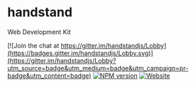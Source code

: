 # handstand

Web Development Kit

[![Join the chat at https://gitter.im/handstandjs/Lobby](https://badges.gitter.im/handstandjs/Lobby.svg)](https://gitter.im/handstandjs/Lobby?utm_source=badge&utm_medium=badge&utm_campaign=pr-badge&utm_content=badge) [![NPM version](http://img.shields.io/npm/v/handstand.svg)](https://www.npmjs.com/package/handstand) [![Website](https://img.shields.io/website-up-down-green-red/http/shields.io.svg?label=website&style=flat-square)](http://handstand.matt-that.com)
